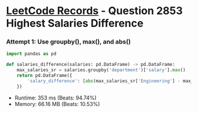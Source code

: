 # [LeetCode Records](../../README.md) - Question 2853 Highest Salaries Difference

### Attempt 1: Use groupby(), max(), and abs()
```py
import pandas as pd

def salaries_difference(salaries: pd.DataFrame) -> pd.DataFrame:
    max_salaries_sr = salaries.groupby('department')['salary'].max()
    return pd.DataFrame({
        'salary_difference': [abs(max_salaries_sr['Engineering'] - max_salaries_sr['Marketing'])]
    })
```
- Runtime: 353 ms (Beats: 94.74%)
- Memory: 66.16 MB (Beats: 10.53%)

<br>

